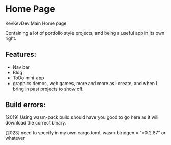 # Home Page
KevKevDev Main Home page

Containing a lot of portfolio style projects; and being a useful app in its own right.

## Features:
  - Nav bar
  - Blog
  - ToDo mini-app
  - graphics demos, web games, more and more as I create, and when I bring in past projects to show off.



## Build errors:

<!-- rust wasm file schema version: 0.2.88
     this binary schema version: 0.2.87

Currently the bindgen format is unstable enough that these two schema versions
must exactly match. You can accomplish this by either updating this binary or 
the wasm-bindgen dependency in the Rust project.

You should be able to update the wasm-bindgen dependency with:

    cargo update -p wasm-bindgen --precise 0.2.87

don't forget to recompile your wasm file! Alternatively, you can update the 
binary with:

    cargo install -f wasm-bindgen-cli --version 0.2.88 -->

[2019] Using wasm-pack build should have you good to go here as it will download the correct binary.

[2023] need to specify in my own cargo.toml, wasm-bindgen = "=0.2.87"  or whatever 
